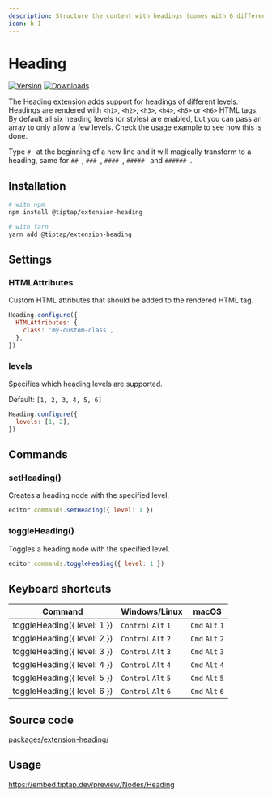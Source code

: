 ```yaml
---
description: Structure the content with headings (comes with 6 different levels or less).
icon: h-1
---
```


# Heading
[![Version](https://img.shields.io/npm/v/@tiptap/extension-heading.svg?label=version)](https://www.npmjs.com/package/@tiptap/extension-heading)
[![Downloads](https://img.shields.io/npm/dm/@tiptap/extension-heading.svg)](https://npmcharts.com/compare/@tiptap/extension-heading?minimal=true)

The Heading extension adds support for headings of different levels. Headings are rendered with `<h1>`, `<h2>`, `<h3>`, `<h4>`, `<h5>` or `<h6>` HTML tags. By default all six heading levels (or styles) are enabled, but you can pass an array to only allow a few levels. Check the usage example to see how this is done.

Type <code>#&nbsp;</code> at the beginning of a new line and it will magically transform to a heading, same for <code>##&nbsp;</code>, <code>###&nbsp;</code>, <code>####&nbsp;</code>, <code>#####&nbsp;</code> and <code>######&nbsp;</code>.

## Installation
```bash
# with npm
npm install @tiptap/extension-heading

# with Yarn
yarn add @tiptap/extension-heading
```

## Settings

### HTMLAttributes
Custom HTML attributes that should be added to the rendered HTML tag.

```js
Heading.configure({
  HTMLAttributes: {
    class: 'my-custom-class',
  },
})
```

### levels
Specifies which heading levels are supported.

Default: `[1, 2, 3, 4, 5, 6]`

```js
Heading.configure({
  levels: [1, 2],
})
```

## Commands

### setHeading()
Creates a heading node with the specified level.

```js
editor.commands.setHeading({ level: 1 })
```

### toggleHeading()
Toggles a heading node with the specified level.

```js
editor.commands.toggleHeading({ level: 1 })
```

## Keyboard shortcuts
| Command                     | Windows/Linux                 | macOS                     |
| --------------------------- | ----------------------------- | ------------------------- |
| toggleHeading({ level: 1 }) | `Control`&nbsp;`Alt`&nbsp;`1` | `Cmd`&nbsp;`Alt`&nbsp;`1` |
| toggleHeading({ level: 2 }) | `Control`&nbsp;`Alt`&nbsp;`2` | `Cmd`&nbsp;`Alt`&nbsp;`2` |
| toggleHeading({ level: 3 }) | `Control`&nbsp;`Alt`&nbsp;`3` | `Cmd`&nbsp;`Alt`&nbsp;`3` |
| toggleHeading({ level: 4 }) | `Control`&nbsp;`Alt`&nbsp;`4` | `Cmd`&nbsp;`Alt`&nbsp;`4` |
| toggleHeading({ level: 5 }) | `Control`&nbsp;`Alt`&nbsp;`5` | `Cmd`&nbsp;`Alt`&nbsp;`5` |
| toggleHeading({ level: 6 }) | `Control`&nbsp;`Alt`&nbsp;`6` | `Cmd`&nbsp;`Alt`&nbsp;`6` |

## Source code
[packages/extension-heading/](https://github.com/ueberdosis/tiptap/blob/main/packages/extension-heading/)

## Usage
https://embed.tiptap.dev/preview/Nodes/Heading
